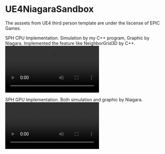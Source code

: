# UE4NiagaraSandbox

The asssets from UE4 third person template are under the liscense of EPIC Games.

SPH CPU Implementation.
Simulation by my C++ program, Graphic by Niagara.
Implemented the feature like NeighborGrid3D by C++.
![SPH CPU implementation](SPH_CPU.mp4 "SPH CPU implementation")

SPH GPU Implementation.
Both simulation and graphic by Niagara.
![SPH GPU implementation](SPH_GPU.mp4 "SPH GPU implementation")

